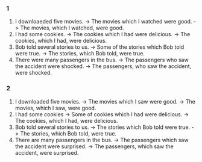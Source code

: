 ### 1
1. I downloaeded five movies. -> The movies which I watched were good. -> The movies, which I watched, were good.
2. I had some cookies. -> The cookies which I had were delicious. -> The cookies, which I had, were delicious.
3. Bob told several stories to us. -> Some of the stories which Bob told were true. -> The stories, which Bob told, were true.
4. There were many passengers in the bus. -> The passengers who saw the accident were shocked. -> The passengers, who saw the accident, were shocked.
### 2
1. I downloaded five movies. -> The movies which I saw were good. -> The movies, which I saw, were good.
2. I had some cookies -> Some of cookies which I had were delicious. -> The cookies, which I had, were delicious.
3. Bob told several stories to us. -> The stories which Bob told were true. -> The stories, which Bob told, were true.
4. There are many passengers in the bus. -> The passengers which saw the accident were surprised. -> The passengers, which saw the accident, were surprised. 

